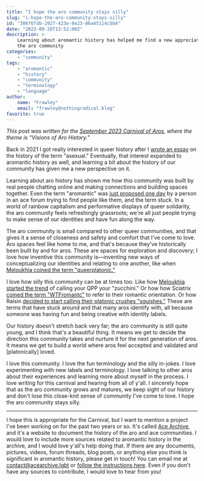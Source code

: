 ```yaml
---
title: "I hope the aro community stays silly"
slug: "i-hope-the-aro-community-stays-silly"
id: "306f6fdb-2927-423e-8e23-06a45114c5b4"
date: "2023-09-28T13:52:00Z"
description: >
    Learning about aromantic history has helped me find a new appreciation for
    the aro community
categories:
    - "community"
tags:
    - "aromantic"
    - "history"
    - "community"
    - "terminology"
    - "language"
author:
    name: "Frawley"
    email: "frawley@nothingradical.blog"
favorite: true
---
```


*This post was written for the [September 2023 Carnival of
Aros](https://arotechno.tumblr.com/post/727260502658629632/september-2023-carnival-of-aros-call-for),
where the theme is “Visions of Aro History.”*

Back in 2021 I got really interested in queer history after I [wrote an
essay](https://nothingradical.blog/2021/05/04/the-language-of-asexuality-before-aven/)
on the history of the term "asexual." Eventually, that interest expanded to
aromantic history as well, and learning a bit about the history of our community
has given me a new perspective on it.

Learning about aro history has shown me how this community was built by real
people chatting online and making connections and building spaces together. Even
the term "aromantic" was [just proposed one
day](https://hha.acearchive.lgbt/47/#message-1157) by a person in an ace forum
trying to find people like them, and the term stuck. In a world of rainbow
capitalism and performative displays of queer solidarity, the aro community
feels refreshingly grassroots; we're all just people trying to make sense of our
identities and have fun along the way.

The aro community is small compared to other queer communities, and that gives
it a sense of closeness and safety and comfort that I've come to love. Aro
spaces feel like home to me, and that's because they've historically been built
by and for aros. These are spaces for exploration and discovery; I love how
inventive this community is—inventing new ways of conceptualizing our identities
and relating to one another, like when [Meloukhia coined the term
"queerplatonic."](https://web.archive.org/web/20160324164156/http://realsesmith.tumblr.com/post/2868581031/word-of-the-day-queerplatonic)

I love how silly this community can be at times too. Like how [Meloukhia started
the trend](https://kaz.dreamwidth.org/238564.html?thread=1342436#cmt1342436) of
calling your QPP your "zucchini." Or how how Sciatrix [coined the term
"WTFromantc"](https://writingfromfactorx.wordpress.com/2011/05/22/writhing-in-the-throes-of-unrequited-like/)
to refer to their romantic orientation. Or how Raisin [decided to start calling
their platonic crushes
"squishes."](https://www.asexuality.org/en/topic/23290-squish/) These are terms
that have stuck around and that many aros identify with, all because someone was
having fun and being creative with identity labels.

Our history doesn't stretch back very far; the aro community is still quite
young, and I think that's a beautiful thing. It means we get to decide the
direction this community takes and nurture it for the next generation of aros.
It means we get to build a world where aros feel accepted and validated and
\[platonically\] loved.

I love this community. I love the fun terminology and the silly in-jokes. I love
experimenting with new labels and terminology. I love talking to other aros
about their experiences and learning more about myself in the process. I love
writing for this carnival and hearing from all of y'all. I sincerely hope that
as the aro community grows and matures, we keep sight of our history and don't
lose this close-knit sense of community I've come to love. I hope the aro
community stays silly.

---

I hope this is appropriate for the Carnival, but I want to mention a project
I've been working on for the past two years or so. It's called [Ace
Archive](https://acearchive.lgbt/), and it's a website to document the history
of the aro and ace communities. I would love to include more sources related to
aromantic history in the archive, and I would love y'all's help doing that. If
there are any documents, pictures, videos, forum threads, blog posts, or
anything else you think is significant in aromantic history, please get in
touch! You can email me at contact@acearchive.lgbt or [follow the instructions
here](https://acearchive.lgbt/contribute/). Even if you don't have any sources
to contribute, I would love to hear from you!
